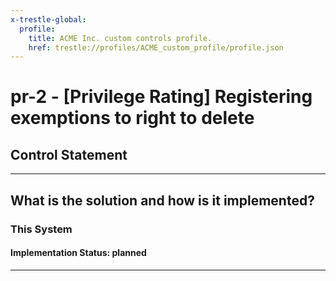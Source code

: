 ```yaml
---
x-trestle-global:
  profile:
    title: ACME Inc. custom controls profile.
    href: trestle://profiles/ACME_custom_profile/profile.json
---
```


# pr-2 - \[Privilege Rating\] Registering exemptions to right to delete

## Control Statement

______________________________________________________________________

## What is the solution and how is it implemented?

<!-- For implementation status enter one of: implemented, partial, planned, alternative, not-applicable -->

<!-- Note that the list of rules under ### Rules: is read-only and changes will not be captured after assembly to JSON -->

### This System

<!-- Add implementation prose for the main This System component for control: pr-2 -->

#### Implementation Status: planned

______________________________________________________________________
